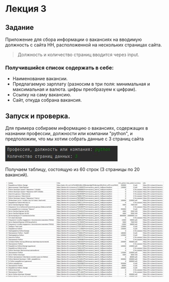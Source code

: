 # Лекция 3
## Задание

Приложение для сбора информации о вакансиях на вводимую должность с сайта HH, расположенной на нескольких
страницах сайта.
  > Должность и количество страниц вводится через input.

### Получившийся список содержать в себе:
* Наименование вакансии.
* Предлагаемую зарплату (разносим в три поля: минимальная и максимальная и валюта. цифры преобразуем к цифрам).
* Ссылку на саму вакансию.
* Сайт, откуда собрана вакансия.

## Запуск и проверка.

Для примера собираем информацию о вакансиях, содержащих в назнании профессии, должности или компании "python",
и предположим, что мы хотим собрать данные с 3 страниц сайта

![scr](https://github.com/RinaKoner128/parsing/blob/adm/lesson_3/param_hh.JPG)

Получаем таблицу, состоящую из 60 строк (3 страницы по 20 вакансий).

![scr](https://github.com/RinaKoner128/parsing/blob/adm/lesson_3/hh_csv.JPG)



